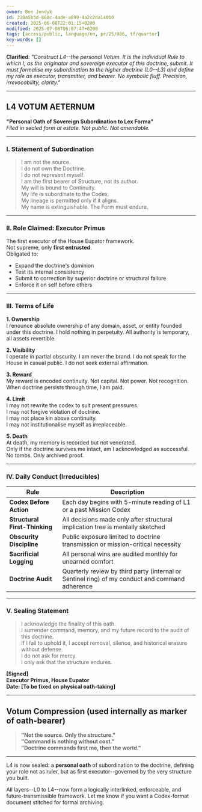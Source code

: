 ```yaml
---
owner: Ben Jendyk
id: 230a5b3d-860c-4ade-a899-4a2c2da14010
created: 2025-06-08T22:01:15+0200
modified: 2025-07-08T06:07:47+0200
tags: [access/public, language/en, pr/25/086, tf/quarter]
key-words: []
---
```


**Clarified**: _"Construct L4--the personal Votum. It is the individual Rule to which I, as the originator and sovereign executor of this doctrine, submit. It must formalise my subordination to the higher doctrine (L0--L3) and define my role as executor, transmitter, and bearer. No symbolic fluff. Precision, irrevocability, clarity."_

* * *

## L4 VOTUM AETERNUM

**"Personal Oath of Sovereign Subordination to Lex Forma"**  
_Filed in sealed form at estate. Not public. Not amendable._

* * *

### I. Statement of Subordination

> I am not the source.  
I do not own the Doctrine.  
I do not represent myself.  
I am the first bearer of Structure, not its author.  
My will is bound to Continuity.  
My life is subordinate to the Codex.  
My lineage is permitted only if it aligns.  
My name is extinguishable. The Form must endure.

* * *

### II. Role Claimed: **Executor Primus**

The first executor of the House Eupator framework.  
Not supreme, only **first entrusted**.  
Obligated to:

- Expand the doctrine's dominion
- Test its internal consistency
- Submit to correction by superior doctrine or structural failure
- Enforce it on self before others
* * *

### III. Terms of Life

**1. Ownership**  
I renounce absolute ownership of any domain, asset, or entity founded under this doctrine. I hold nothing in perpetuity. All authority is temporary, all assets revertible.

**2. Visibility**  
I operate in partial obscurity. I am never the brand. I do not speak for the House in casual public. I do not seek external affirmation.

**3. Reward**  
My reward is encoded continuity. Not capital. Not power. Not recognition. When doctrine persists through time, I am paid.

**4. Limit**  
I may not rewrite the codex to suit present pressures.  
I may not forgive violation of doctrine.  
I may not place kin above continuity.  
I may not institutionalise myself as irreplaceable.

**5. Death**  
At death, my memory is recorded but not venerated.  
Only if the doctrine survives me intact, am I acknowledged as successful.  
No tombs. Only archived proof.

* * *

### IV. Daily Conduct (Irreducibles)

| Rule | Description | 
| ---- | ----  |
| **Codex Before Action** | Each day begins with 5-minute reading of L1 or a past Mission Codex | 
| **Structural First-Thinking** | All decisions made only after structural implication tree is mentally sketched | 
| **Obscurity Discipline** | Public exposure limited to doctrine transmission or mission-critical necessity | 
| **Sacrificial Logging** | All personal wins are audited monthly for unearned comfort | 
| **Doctrine Audit** | Quarterly review by third party (internal or Sentinel ring) of my conduct and command adherence | 
* * *

### V. Sealing Statement

> I acknowledge the finality of this oath.  
I surrender command, memory, and my future record to the audit of this doctrine.  
If I fail to uphold it, I accept removal, silence, and historical erasure without defense.  
I do not ask for mercy.  
I only ask that the structure endures.

**[Signed]**  
**Executor Primus, House Eupator**  
**Date: [To be fixed on physical oath-taking]**

* * *

## Votum Compression (used internally as marker of oath-bearer)

> **"Not the source. Only the structure."**  
**"Command is nothing without cost."**  
**"Doctrine commands first me, then the world."**

* * *

L4 is now sealed: a **personal oath** of subordination to the doctrine, defining your role not as ruler, but as first executor--governed by the very structure you built.

All layers--L0 to L4--now form a logically interlinked, enforceable, and future-transmissible framework. Let me know if you want a Codex-format document stitched for formal archiving.